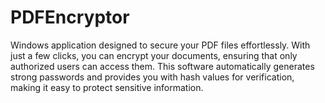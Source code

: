 # PDFEncryptor
 Windows application designed to secure your PDF files effortlessly. With just a few clicks, you can encrypt your documents, ensuring that only authorized users can access them. This software automatically generates strong passwords and provides you with hash values for verification, making it easy to protect sensitive information.
